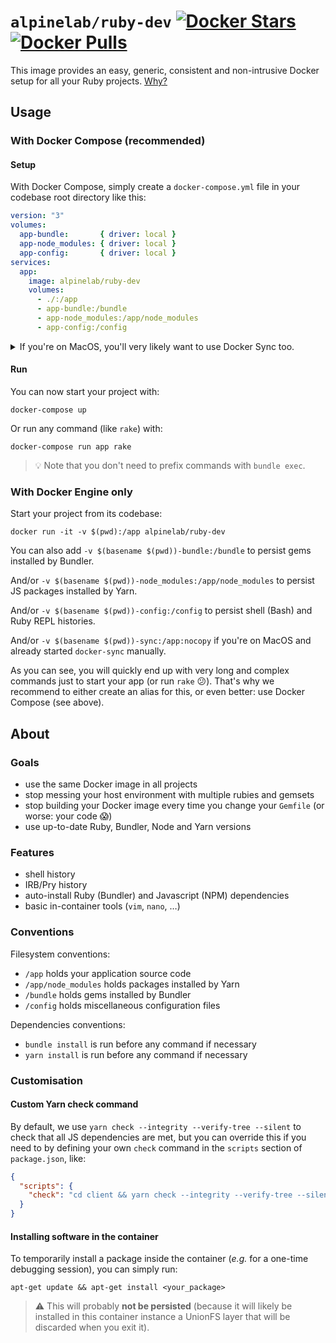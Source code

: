 # `alpinelab/ruby-dev` [![Docker Stars](https://img.shields.io/docker/stars/alpinelab/ruby-dev.svg?style=flat-square)](https://hub.docker.com/r/alpinelab/ruby-dev/) [![Docker Pulls](https://img.shields.io/docker/pulls/alpinelab/ruby-dev.svg?style=flat-square)](https://hub.docker.com/r/alpinelab/ruby-dev/)

This image provides an easy, generic, consistent and non-intrusive Docker setup for all your Ruby projects. [Why?](#about)

## Usage

### With Docker Compose (recommended)

#### Setup

With Docker Compose, simply create a `docker-compose.yml` file in your codebase root directory like this:

```yaml
version: "3"
volumes:
  app-bundle:       { driver: local }
  app-node_modules: { driver: local }
  app-config:       { driver: local }
services:
  app:
    image: alpinelab/ruby-dev
    volumes:
      - ./:/app
      - app-bundle:/bundle
      - app-node_modules:/app/node_modules
      - app-config:/config
```

<details>

  <summary>If you're on MacOS, you'll very likely want to use Docker Sync too.</summary>

  > ⚠️ Use your **actual** application name suffixed with `-sync` instead of `your_app-sync` to prevent conflicts between your projects.

  0. install it with `gem install docker-sync`

  1. add a `docker-sync.yml` file:

      ```yaml
      version: "2"
      syncs:
        your_app-sync:
          src: ./
          sync_excludes: [log, tmp, .git, .bundle, .idea, node_modules]
      ```

  2. add the sync container as external container in `docker-compose.yml`:

      ```yaml
      volumes:
        your_app-sync: { external: true }
      ```

  3. use it by replacing `- ./:/app` with `- your_app-sync:/app:nocopy` in `docker-compose.yml`

  4. start the sync with `docker-sync start`

</details>

#### Run

You can now start your project with:

```shell
docker-compose up
```

Or run any command (like `rake`) with:

```shell
docker-compose run app rake
```

> 💡 Note that you don't need to prefix commands with `bundle exec`.

### With Docker Engine only

Start your project from its codebase:
```
docker run -it -v $(pwd):/app alpinelab/ruby-dev
```

You can also add `-v $(basename $(pwd))-bundle:/bundle` to persist gems installed by Bundler.

And/or `-v $(basename $(pwd))-node_modules:/app/node_modules` to persist JS packages installed by Yarn.

And/or `-v $(basename $(pwd))-config:/config` to persist shell (Bash) and Ruby REPL histories.

And/or `-v $(basename $(pwd))-sync:/app:nocopy` if you're on MacOS and already started `docker-sync` manually.

As you can see, you will quickly end up with very long and complex commands just to start your app (or run `rake` 😕). That's why we recommend to either create an alias for this, or even better: use Docker Compose (see above).

## About

### Goals

* use the same Docker image in all projects
* stop messing your host environment with multiple rubies and gemsets
* stop building your Docker image every time you change your `Gemfile` (or worse: your code :scream:)
* use up-to-date Ruby, Bundler, Node and Yarn versions

### Features

* shell history
* IRB/Pry history
* auto-install Ruby (Bundler) and Javascript (NPM) dependencies
* basic in-container tools (`vim`, `nano`, …)

### Conventions

Filesystem conventions:
* `/app` holds your application source code
* `/app/node_modules` holds packages installed by Yarn
* `/bundle` holds gems installed by Bundler
* `/config` holds miscellaneous configuration files

Dependencies conventions:
* `bundle install` is run before any command if necessary
* `yarn install` is run before any command if necessary

### Customisation

#### Custom Yarn check command

By default, we use `yarn check --integrity --verify-tree --silent` to check that all JS dependencies are met, but you can override this if you need to by defining your own `check` command in the `scripts` section of `package.json`, like:

```json
{
  "scripts": {
    "check": "cd client && yarn check --integrity --verify-tree --silent"
  }
}
```


#### Installing software in the container

To temporarily install a package inside the container (_e.g._ for a one-time debugging session), you can simply run:

```shell
apt-get update && apt-get install <your_package>
```

> ⚠️ This will probably **not be persisted** (because it will likely be installed in this container instance a UnionFS layer that will be discarded when you exit it).
